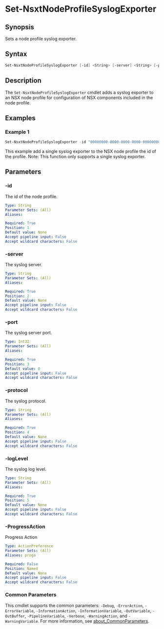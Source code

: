 # Set-NsxtNodeProfileSyslogExporter

## Synopsis

Sets a node profile syslog exporter.

## Syntax

```powershell
Set-NsxtNodeProfileSyslogExporter [-id] <String> [-server] <String> [-port] <Int32> [-protocol] <String> [-logLevel] <String> [-ProgressAction <ActionPreference>] [<CommonParameters>]
```

## Description

The `Set-NsxtNodeProfileSyslogExporter` cmdlet adds a syslog exporter to an NSX node profile for configuration of NSX components included in the node profile.

## Examples

### Example 1

```powershell
Set-NsxtNodeProfileSyslogExporter -id "00000000-0000-0000-0000-000000000001" -server "sfo-vrli01.sfo.rainpole.io" -port 514 -protocol TCP -logLevel INFO
```

This example add a single syslog exporter to the NSX node profile the id of the profile.
Note: This function only supports a single syslog exporter.

## Parameters

### -id

The id of the node profile.

```yaml
Type: String
Parameter Sets: (All)
Aliases:

Required: True
Position: 1
Default value: None
Accept pipeline input: False
Accept wildcard characters: False
```

### -server

The syslog server.

```yaml
Type: String
Parameter Sets: (All)
Aliases:

Required: True
Position: 2
Default value: None
Accept pipeline input: False
Accept wildcard characters: False
```

### -port

The syslog server port.

```yaml
Type: Int32
Parameter Sets: (All)
Aliases:

Required: True
Position: 3
Default value: 0
Accept pipeline input: False
Accept wildcard characters: False
```

### -protocol

The syslog protocol.

```yaml
Type: String
Parameter Sets: (All)
Aliases:

Required: True
Position: 4
Default value: None
Accept pipeline input: False
Accept wildcard characters: False
```

### -logLevel

The syslog log level.

```yaml
Type: String
Parameter Sets: (All)
Aliases:

Required: True
Position: 5
Default value: None
Accept pipeline input: False
Accept wildcard characters: False
```

### -ProgressAction

Progress Action

```yaml
Type: ActionPreference
Parameter Sets: (All)
Aliases: proga

Required: False
Position: Named
Default value: None
Accept pipeline input: False
Accept wildcard characters: False
```

### Common Parameters

This cmdlet supports the common parameters: `-Debug`, `-ErrorAction`, `-ErrorVariable`, `-InformationAction`, `-InformationVariable`, `-OutVariable`, `-OutBuffer`, `-PipelineVariable`, `-Verbose`, `-WarningAction`, and `-WarningVariable`. For more information, see [about_CommonParameters](http://go.microsoft.com/fwlink/?LinkID=113216).
